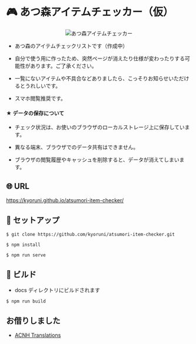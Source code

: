 # :video_game: あつ森アイテムチェッカー（仮）

<p align="center">
  <img src="https://user-images.githubusercontent.com/40832190/85858092-fd22ac80-b7f5-11ea-86da-23d22240cfdd.gif" title="あつ森アイテムチェッカー">
</div>

- あつ森のアイテムチェックリストです（作成中）

- 自分で使う用に作ったため、突然ページが消えたり仕様が変わったりする可能性があります。ご了承ください。

- 一覧にないアイテムや不具合などありましたら、こっそりお知らせいただけるとうれしいです。

- スマホ閲覧推奨です。

#### ★ データの保存について

- チェック状況は、お使いのブラウザのローカルストレージ上に保存しています。

- 異なる端末、ブラウザでのデータ共有はできません。

- ブラウザの閲覧履歴やキャッシュを削除すると、データが消えてしまいます。

## :globe_with_meridians: URL

https://kyoruni.github.io/atsumori-item-checker/

## :wrench: セットアップ

```
$ git clone https://github.com/kyoruni/atsumori-item-checker.git
```

```
$ npm install
```

```
$ npm run serve
```

## :bee: ビルド

- docs ディレクトリにビルドされます

```
$ npm run build
```

## お借りしました

- [ACNH Translations](https://docs.google.com/spreadsheets/d/1BjqVeqIrfEezvyrWLUrwMjmK_UbY2LXkZ12mttamTtk/edit#gid=425952045)
